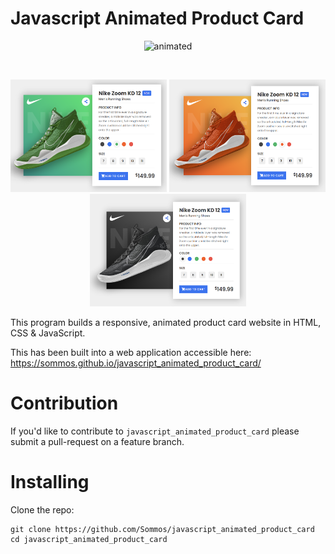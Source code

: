 # Javascript Animated Product Card

<p align="center">
    <img src="gif0.gif" alt="animated" width="700"/>
</p>

<br>

<p align="center">
    <img src="image0.png" width="250" height="180">
    <img src="image1.png" width="250" height="180">
    <img src="image2.png" width="250" height="180">
</p>

This program builds a responsive, animated product card website in HTML, CSS & JavaScript.

This has been built into a web application accessible here: https://sommos.github.io/javascript_animated_product_card/

# Contribution 

If you'd like to contribute to `javascript_animated_product_card` please submit a pull-request on a feature branch.

# Installing

Clone the repo:

    git clone https://github.com/Sommos/javascript_animated_product_card
    cd javascript_animated_product_card